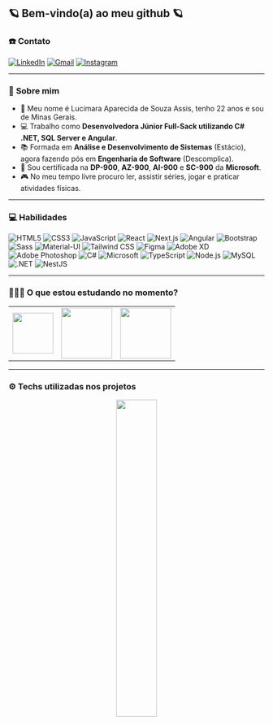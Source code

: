 ## 🪐 Bem-vindo(a) ao meu github 🪐

### ☎️ **Contato**

[![LinkedIn][linkedin-shield]][my-linkedin]
[![Gmail][gmail-shield]][my-gmail]
[![Instagram][instagram-shield]][my-instagram]

---
### 🔮 **Sobre mim**
 
- 🌼 Meu nome é Lucimara Aparecida de Souza Assis, tenho 22 anos e sou de Minas Gerais.<br/>
- 💻 Trabalho como **Desenvolvedora Júnior Full-Sack utilizando C# .NET, SQL Server e Angular**.<br/>
- 📚 Formada em **Análise e Desenvolvimento de Sistemas** (Estácio), agora fazendo pós em **Engenharia de Software** (Descomplica).<br/>
- 📝 Sou certificada na **DP-900**, **AZ-900**, **AI-900** e **SC-900** da **Microsoft**.<br/>
- 🎮 No meu tempo livre procuro ler, assistir séries, jogar e praticar atividades físicas.

---
### 💻 **Habilidades**
![HTML5][html-shield]
![CSS3][css-shield]
![JavaScript][javascript-shield]
![React][react-shield]
![Next.js][next-shield]
![Angular][angular-shield]
![Bootstrap][bootstrap-shield]
![Sass][sass-shield]
![Material-UI][materialui-shield]
![Tailwind CSS][tailwind-shield]
![Figma][figma-shield]
![Adobe XD][adobexd-shield]
![Adobe Photoshop][photoshop-shield]
![C#][csharp-shield]
![Microsoft][microsoft-shield]
![TypeScript][typescript-shield]
![Node.js][nodejs-shield]
![MySQL][mysql-shield]
![.NET][dotnet-shield]
![NestJS][nestjs-shield]

---
### 👩🏻‍💻 **O que estou estudando no momento?**
<table>
  <tr>
    <td align="center">
      <img width="80" src="https://upload.wikimedia.org/wikipedia/commons/thumb/e/ee/.NET_Core_Logo.svg/1200px-.NET_Core_Logo.svg.png"/>
    </td>
    <td align="center">
      <img width="100" src="https://angular.io/assets/images/logos/angular/angular.png"/>
    </td>
    <td align="center">
      <img width="100" src="https://cdn-icons-png.flaticon.com/512/4248/4248443.png"/>
    </td>
  </tr>
</table>

---
### ⚙️ **Techs utilizadas nos projetos**
<p align=center>
<img src="https://github-readme-stats.vercel.app/api/top-langs/?username=lucimarasouzah&layout=compact&langs_count=8&hide=jupyter%20notebook&theme=midnight-purple" width="40%"/>
</p>

<!--- Shields Socials -->
[linkedin-shield]: https://img.shields.io/badge/LinkedIn-0077B5?style=for-the-badge&logo=linkedin&logoColor=white
[instagram-shield]: https://img.shields.io/badge/Instagram-E4405F?style=for-the-badge&logo=instagram&logoColor=white
[gmail-shield]: https://img.shields.io/badge/Gmail-D14836?style=for-the-badge&logo=gmail&logoColor=white

<!--- Shields Skills -->
[html-shield]: https://img.shields.io/badge/HTML5-E34F26?style=for-the-badge&logo=html5&logoColor=white
[css-shield]: https://img.shields.io/badge/CSS3-1572B6?style=for-the-badge&logo=css3&logoColor=white
[javascript-shield]: https://img.shields.io/badge/JavaScript-F7DF1E?style=for-the-badge&logo=javascript&logoColor=black
[react-shield]: https://img.shields.io/badge/React-20232A?style=for-the-badge&logo=react&logoColor=61DAFB
[next-shield]: https://img.shields.io/badge/Next-black?style=for-the-badge&logo=next.js&logoColor=white
[angular-shield]: https://img.shields.io/badge/angular-%23DD0031.svg?style=for-the-badge&logo=angular&logoColor=white
[bootstrap-shield]: https://img.shields.io/badge/Bootstrap-563D7C?style=for-the-badge&logo=bootstrap&logoColor=white
[sass-shield]: https://img.shields.io/badge/Sass-CC6699?style=for-the-badge&logo=sass&logoColor=white
[tailwind-shield]: https://img.shields.io/badge/Tailwind_CSS-38B2AC?style=for-the-badge&logo=tailwind-css&logoColor=white
[materialui-shield]: https://img.shields.io/badge/Material--UI-0081CB?style=for-the-badge&logo=material-ui&logoColor=white
[figma-shield]: https://img.shields.io/badge/Figma-F24E1E?style=for-the-badge&logo=figma&logoColor=white
[adobexd-shield]: https://img.shields.io/badge/Adobe%20XD-470137?style=for-the-badge&logo=Adobe%20XD&logoColor=#FF61F6
[photoshop-shield]: https://img.shields.io/badge/Adobe%20Photoshop-31A8FF?style=for-the-badge&logo=Adobe%20Photoshop&logoColor=black
[microsoft-shield]: https://img.shields.io/badge/Microsoft-0078D4?style=for-the-badge&logo=microsoft&logoColor=white
[typescript-shield]: https://img.shields.io/badge/TypeScript-007ACC?style=for-the-badge&logo=typescript&logoColor=white
[nodejs-shield]: https://img.shields.io/badge/Node.js-43853D?style=for-the-badge&logo=node.js&logoColor=white
[mysql-shield]: https://img.shields.io/badge/MySQL-00000F?style=for-the-badge&logo=mysql&logoColor=white
[dotnet-shield]: https://img.shields.io/badge/.NET-5C2D91?style=for-the-badge&logo=.net&logoColor=white
[csharp-shield]: https://img.shields.io/badge/C%23-239120?style=for-the-badge&logo=c-sharp&logoColor=white
[nestjs-shield]: https://img.shields.io/badge/nestjs-%23E0234E.svg?style=for-the-badge&logo=nestjs&logoColor=white

<!-- Urls -->
[my-linkedin]: https://www.linkedin.com/in/lucimara-souzah/
[my-gmail]: https://mail.google.com/mail/?view=cm&to=lucimarasouzah@gmail.com
[my-instagram]: https://www.instagram.com/lucimaradev/
